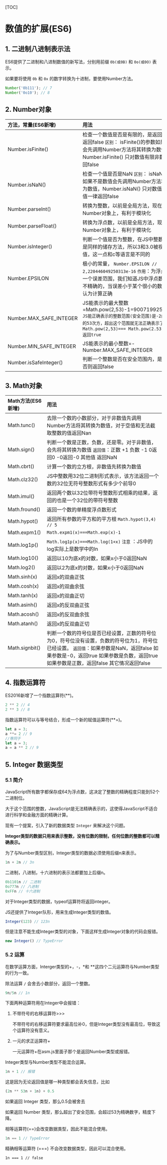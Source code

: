 [TOC]

# 数值的扩展(ES6)

## 1. 二进制八进制表示法

ES6提供了二进制和八进制数值的新写法，分别用前缀 `0b(或0B)` 和 `0o(或0O)` 表示。

如果要将使用 `0b` 和 `0x` 的数字转换为十进制，要使用Number方法。

```js
Number('0b111'); // 7
Number('0o10'); // 8
```

## 2.  Number对象

| 方法，常量(ES6新增)     | 用法                                                         |
| :---------------------- | :----------------------------------------------------------- |
| Number.isFinite()       | 检查一个数值是否是有限的，是返回true否则返回false                                                     `区别`： isFinite()的参数如果不是数值会先调用Number方法将其转换为数值，Number.isFinite() 只对数值有限非数值一律返回false |
| Number.isNaN()          | 检查一个值是否是NaN                                                                                                                           `区别`： isNaN()的参数如果不是数值会先调用Number方法将其转换为数值，Number.isNaN() 只对数值有限非数值一律返回false |
| Number.parseInt()       | 转换为整数，以前是全局方法，现在移植到Number对象上，有利于模块化 |
| Number.parseFloat()     | 转换为浮点数，以前是全局方法，现在移植到Number对象上，有利于模块化 |
| Number.isInteger()      | 判断一个值是否为整数，在JS中整数和浮点数是同样的储存方法，所以3和3.0被视为一个值，这一点和c等语言是不同的 |
| Number.EPSILON          | 极小的常量， `Number.EPSILON // 2,220446049250313e-16`                                       `作用`：为浮点数设置一个误差范围，我们知道JS中浮点数的计算是不精确的，当误差小于某个很小的数后我们就认为计算正确 |
| Number.MAX_SAFE_INTEGER | JS能表示的最大整数=Math.pow(2,53)-1=9007199254740991                                                            `JS能正确表示的整数范围(安全范围)是-2的53次方~2的53次方，超出这个范围就无法正确表示了` 如 `Math.pow(2,53)=== Math.pow(2.53)+1  // 返回true` |
| Number.MIN_SAFE_INTEGER | JS能表示的最小整数=-Number.MAX_SAFE_INTEGER                  |
| Number.isSafeInteger()  | 判断一个整数是否在安全范围内，是返回true否则返回false        |

## 3. Math对象

| Math方法(ES6新增) | 用法                                                         |
| :---------------- | :----------------------------------------------------------- |
| Math.tunc()       | 去除一个数的小数部分，对于非数值先调用Number方法将其转换为数值，对于空值和无法截取整数的值返回Nan |
| Math.sign()       | 判断一个数是正数，负数，还是零。对于非数值，会先将其转换为数值                                 `返回值`：正数 +1  负数 -1   0返回0  -0返回-0  其他值 返回NaN |
| Math.cbrt()       | 计算一个数的立方根，非数值先转换为数值                       |
| Math.clz32()      | JS中整数用32位二进制形式表示，该方法返回一个数的32位无符号整数形式有多少个前导0 |
| Math.imul()       | 返回两个数以32位带符号整数形式相乘的结果，返回的也是一个32位的带符号整数 |
| Math.fround()     | 返回一个数的单精度浮点数形式                                 |
| Math.hypot()      | 返回所有参数的平方和的平方根 `Math.hypot(3,4) // 5`          |
| Math.expm1()      | `Math.expm1(x)===Math.exp(x)-1`                              |
| Math.log1p()      | `Math.log1p(x)===Math.log(1+x)` `注意` ：JS中的log实际上是数学中的ln |
| Math.log10()      | 返回以10为底x的对数，如果x小于0返回NaN                       |
| Math.log2()       | 返回以2为底x的对数，如果x小于0返回NaN                        |
| Math.sinh(x)      | 返回x的双曲正弦                                              |
| Math.cosh(x)      | 返回x的双曲余弦                                              |
| Math.tanh(x)      | 返回x的双曲正切                                              |
| Math.asinh()      | 返回x的反双曲正弦                                            |
| Math.acosh()      | 返回x的反双曲余弦                                            |
| Math.atanh()      | 返回x的反双曲正切                                            |
| Math.signbit()    | 判断一个数的符号位是否已经设置，正数的符号位为0，符号位没有设置，负数的符号位为1，符号位已经设置。                                                                                                               `返回值`：如果参数是NaN，返回false      如果参数是-0，返回true     如果参数是负数，返回true       如果参数是正数，返回false     其它情况返回false |

## 4. 指数运算符

ES2016新增了一个指数运算符(**)。

```js
2 ** 2 // 4
2 ** 3 // 8
```

指数运算符可以与等号结合，形成一个新的赋值运算符(**=)。

```js
let a = 3;
a **= 2 // 9
//等同于
let a = 3;
a = a ** 2 // 9 
```

## 5. Integer 数据类型

### 5.1 简介

JavaScript所有数字都保存成64为浮点数，这决定了整数的精确程度只能到52个二进制位。

大于这个范围的整数，JavaScript是无法精确表示的，这使得JavaScript不适合进行科学和金融方面的精确计算。

现有一个提案，引入了新的数据类型 `Integer` 来解决这个问题。

**Integer类型的数据只用来表示整数，没有位数的限制，任何位数的整数都可以精确表示。**

为了与Number类型区别，Integer类型的数据必须使用后缀n来表示。

```js
1n + 2n // 3n 
```

二进制，八进制，十六进制的表示法都要加上后缀n。

```js
0b1101n // 二进制 
0o777n // 八进制
0xFFn // 十六进制
```

对于Integer类型的数据，typeof运算符将返回integer。

JS还提供了Integer队形，用来生成Integer类型的数值。

```js
Integer(123) // 123n
```

但是注意不能生成Integer类型的对象，下面这样生成Integer对象的代码会报错。

```js
new Integer() // TypeError
```

### 5.2 运算

在数学运算方面，Interger类型的+，-，*和 **这四个二元运算符与Number类型的行为一致。

除法运算 `/` 会舍去小数部分，返回一个整数。

```js
9n/5n // 1n
```

下面两种运算符用在Integer中会报错：

1. 不带符号的右移运算符>>>

   不带符号的右移运算符要求最高位补0，但是Integer类型没有最高位，导致这个运算符没有意义。

2. 一元的求正运算符+

   一元运算符+在asm.js里面子那个是返回Number类型或报错。

Integer类型与Number类型不能混合运算。

```js
1n + 1 // 报错
```

这是因为无论返回值是哪一种类型都会丢失信息，比如

``` js
(2n ** 53n + 1n) + 0.5
```

如果返回 Integer 类型，那么0.5会被舍去

如果返回 Number 类型，那么超出了安全范围，会超过53为精确数字，精度下降。

相等运算符(==)会改变数据类型，因此不能混合使用。

```js
1n == 1 // TypeError
```

精确相等运算符 (===) 不会改变数据类型，因此可以混合使用。

```js]
1n === 1 // false
```

​	